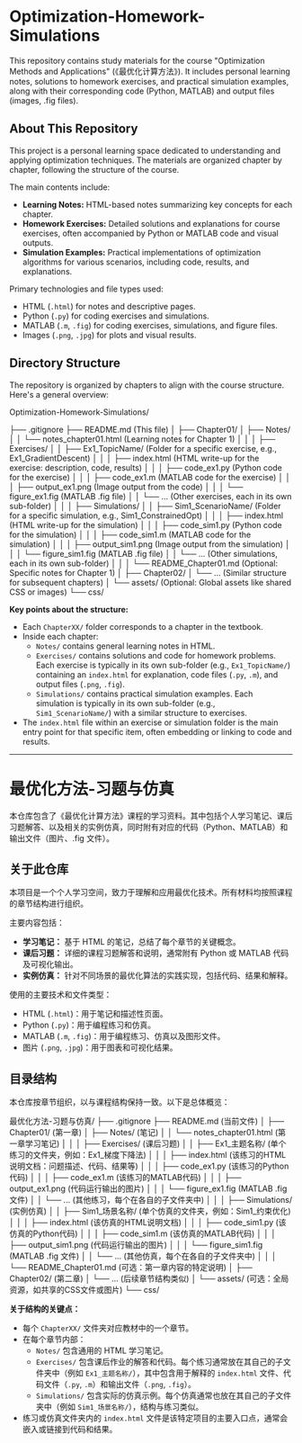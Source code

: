 # Optimization-Homework-Simulations

This repository contains study materials for the course "Optimization Methods and Applications" (《最优化计算方法》). It includes personal learning notes, solutions to homework exercises, and practical simulation examples, along with their corresponding code (Python, MATLAB) and output files (images, .fig files).

## About This Repository

This project is a personal learning space dedicated to understanding and applying optimization techniques. The materials are organized chapter by chapter, following the structure of the course.

The main contents include:
* **Learning Notes:** HTML-based notes summarizing key concepts for each chapter.
* **Homework Exercises:** Detailed solutions and explanations for course exercises, often accompanied by Python or MATLAB code and visual outputs.
* **Simulation Examples:** Practical implementations of optimization algorithms for various scenarios, including code, results, and explanations.

Primary technologies and file types used:
* HTML (`.html`) for notes and descriptive pages.
* Python (`.py`) for coding exercises and simulations.
* MATLAB (`.m`, `.fig`) for coding exercises, simulations, and figure files.
* Images (`.png`, `.jpg`) for plots and visual results.

## Directory Structure

The repository is organized by chapters to align with the course structure. Here's a general overview:

Optimization-Homework-Simulations/

├── .gitignore
├── README.md  (This file)
│
├── Chapter01/
│   ├── Notes/
│   │   └── notes_chapter01.html  (Learning notes for Chapter 1)
│   │
│   ├── Exercises/
│   │   ├── Ex1_TopicName/        (Folder for a specific exercise, e.g., Ex1_GradientDescent)
│   │   │   ├── index.html        (HTML write-up for the exercise: description, code, results)
│   │   │   ├── code_ex1.py       (Python code for the exercise)
│   │   │   ├── code_ex1.m        (MATLAB code for the exercise)
│   │   │   ├── output_ex1.png    (Image output from the code)
│   │   │   └── figure_ex1.fig    (MATLAB .fig file)
│   │   └── ... (Other exercises, each in its own sub-folder)
│   │
│   ├── Simulations/
│   │   ├── Sim1_ScenarioName/    (Folder for a specific simulation, e.g., Sim1_ConstrainedOpt)
│   │   │   ├── index.html        (HTML write-up for the simulation)
│   │   │   ├── code_sim1.py      (Python code for the simulation)
│   │   │   ├── code_sim1.m       (MATLAB code for the simulation)
│   │   │   ├── output_sim1.png   (Image output from the simulation)
│   │   │   └── figure_sim1.fig   (MATLAB .fig file)
│   │   └── ... (Other simulations, each in its own sub-folder)
│   │
│   └── README_Chapter01.md (Optional: Specific notes for Chapter 1)
│
├── Chapter02/
│   └── ... (Similar structure for subsequent chapters)
│
└── assets/  (Optional: Global assets like shared CSS or images)
└── css/

**Key points about the structure:**
* Each `ChapterXX/` folder corresponds to a chapter in the textbook.
* Inside each chapter:
    * `Notes/` contains general learning notes in HTML.
    * `Exercises/` contains solutions and code for homework problems. Each exercise is typically in its own sub-folder (e.g., `Ex1_TopicName/`) containing an `index.html` for explanation, code files (`.py`, `.m`), and output files (`.png`, `.fig`).
    * `Simulations/` contains practical simulation examples. Each simulation is typically in its own sub-folder (e.g., `Sim1_ScenarioName/`) with a similar structure to exercises.
* The `index.html` file within an exercise or simulation folder is the main entry point for that specific item, often embedding or linking to code and results.

---

# 最优化方法-习题与仿真

本仓库包含了《最优化计算方法》课程的学习资料。其中包括个人学习笔记、课后习题解答、以及相关的实例仿真，同时附有对应的代码（Python、MATLAB）和输出文件（图片、.fig 文件）。

## 关于此仓库

本项目是一个个人学习空间，致力于理解和应用最优化技术。所有材料均按照课程的章节结构进行组织。

主要内容包括：
* **学习笔记：** 基于 HTML 的笔记，总结了每个章节的关键概念。
* **课后习题：** 详细的课程习题解答和说明，通常附有 Python 或 MATLAB 代码及可视化输出。
* **实例仿真：** 针对不同场景的最优化算法的实践实现，包括代码、结果和解释。

使用的主要技术和文件类型：
* HTML (`.html`)：用于笔记和描述性页面。
* Python (`.py`)：用于编程练习和仿真。
* MATLAB (`.m`, `.fig`)：用于编程练习、仿真以及图形文件。
* 图片 (`.png`, `.jpg`)：用于图表和可视化结果。

## 目录结构

本仓库按章节组织，以与课程结构保持一致。以下是总体概览：

最优化方法-习题与仿真/
├── .gitignore
├── README.md  (当前文件)
│
├── Chapter01/ (第一章)
│   ├── Notes/ (笔记)
│   │   └── notes_chapter01.html  (第一章学习笔记)
│   │
│   ├── Exercises/ (课后习题)
│   │   ├── Ex1_主题名称/         (单个练习的文件夹，例如：Ex1_梯度下降法)
│   │   │   ├── index.html        (该练习的HTML说明文档：问题描述、代码、结果等)
│   │   │   ├── code_ex1.py       (该练习的Python代码)
│   │   │   ├── code_ex1.m        (该练习的MATLAB代码)
│   │   │   ├── output_ex1.png    (代码运行输出的图片)
│   │   │   └── figure_ex1.fig    (MATLAB .fig 文件)
│   │   └── ... (其他练习，每个在各自的子文件夹中)
│   │
│   ├── Simulations/ (实例仿真)
│   │   ├── Sim1_场景名称/        (单个仿真的文件夹，例如：Sim1_约束优化)
│   │   │   ├── index.html        (该仿真的HTML说明文档)
│   │   │   ├── code_sim1.py      (该仿真的Python代码)
│   │   │   ├── code_sim1.m       (该仿真的MATLAB代码)
│   │   │   ├── output_sim1.png   (代码运行输出的图片)
│   │   │   └── figure_sim1.fig   (MATLAB .fig 文件)
│   │   └── ... (其他仿真，每个在各自的子文件夹中)
│   │
│   └── README_Chapter01.md (可选：第一章内容的特定说明)
│
├── Chapter02/ (第二章)
│   └── ... (后续章节结构类似)
│
└── assets/  (可选：全局资源，如共享的CSS文件或图片)
└── css/

**关于结构的关键点：**
* 每个 `ChapterXX/` 文件夹对应教材中的一个章节。
* 在每个章节内部：
    * `Notes/` 包含通用的 HTML 学习笔记。
    * `Exercises/` 包含课后作业的解答和代码。每个练习通常放在其自己的子文件夹中（例如 `Ex1_主题名称/`），其中包含用于解释的 `index.html` 文件、代码文件（`.py`, `.m`）和输出文件（`.png`, `.fig`）。
    * `Simulations/` 包含实际的仿真示例。每个仿真通常也放在其自己的子文件夹中（例如 `Sim1_场景名称/`），结构与练习类似。
* 练习或仿真文件夹内的 `index.html` 文件是该特定项目的主要入口点，通常会嵌入或链接到代码和结果。
